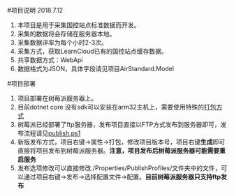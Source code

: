 ﻿#项目说明 2018.7.12
1. 本项目是用于采集国控站点标准数据而开发。
2. 采集的数据将会存储在服务器本地。
3. 采集数据评率为每个小时2-3次。
4. 采集方式，获取LearnCloud已有的国控站点缓存数据。
5. 共享数据方式：WebApi
6. 数据格式为JSON，具体字段请见项目AirStandard.Model

#项目部署
1. 项目部署在树莓派服务器上。
2. 目前dotnet core 没有sdk可以安装在arm32主机上，需要使用特殊的[打包方式](https://github.com/dotnet/core/blob/master/samples/RaspberryPiInstructions.md)
3. 树莓派已经部署了ftp服务器，发布项目直接以FTP方式发布到服务器即可，发布流程请见[publish.ps1](/publish.ps1)
4. 新版发布方式，项目右键->属性->打包，修改项目版本号，项目右键**生成**即可直接将项目发布到树莓派服务器。**注意，项目发布后树莓派服务器可能需要重启服务**
5. 发布选项修改可以直接修改./Properties/PublishProfiles/文件夹中的文件，可以通过项目右键->发布->选择配置文件->配置。**目前树莓派服务器只支持ftp发布**